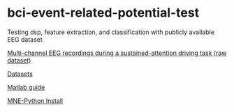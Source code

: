 # bci-event-related-potential-test
Testing dsp, feature extraction, and classification with publicly available EEG dataset

[Multi-channel EEG recordings during a sustained-attention driving task (raw dataset)](https://www.nature.com/articles/s41597-019-0027-4)

[Datasets](https://figshare.com/articles/dataset/Multi-channel_EEG_recordings_during_a_sustained-attention_driving_task_preprocessed_dataset_/7666055/3)

[Matlab guide](https://figshare.com/articles/dataset/Multi-channel_EEG_recordings_during_a_sustained-attention_driving_task/6427334/5?file=14252852)

[MNE-Python Install](https://mne.tools/stable/install/manual_install.html#manual-install)
